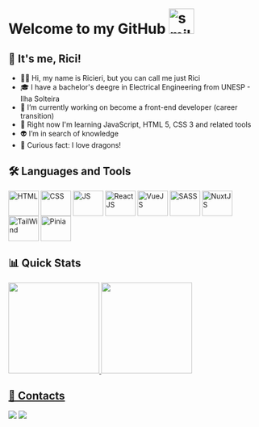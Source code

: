 # Welcome to my GitHub <img height="50px" width="50px" alt="smile-excited-happy-dance-toothless" src="https://media.tenor.com/bmvRZ3YACR8AAAAi/smile-excited.gif">

## 👋 It's me, Rici! 

- 🙋‍♂️ Hi, my name is Ricieri, but you can call me just Rici
- 🎓 I have a bachelor's deegre in Electrical Engineering from UNESP - Ilha Solteira
- 🔭 I’m currently working on become a front-end developer (career transition)
- 🌱 Right now I'm learning JavaScript, HTML 5, CSS 3 and related tools
- 👽 I’m in search of knowledge
- 🐲 Curious fact: I love dragons! 

## 🛠 Languages and Tools
<div style="display: inline_block"> 
    <img align="center" alt="HTML" height="50" width="60" src="https://cdn.jsdelivr.net/gh/devicons/devicon/icons/html5/html5-plain-wordmark.svg">
    <img align="center" alt="CSS" height="50" width="60" src="https://cdn.jsdelivr.net/gh/devicons/devicon/icons/css3/css3-plain-wordmark.svg">
    <img align="center" alt="JS" height="50" width="60" src="https://cdn.jsdelivr.net/gh/devicons/devicon/icons/javascript/javascript-plain.svg" />    
    <img align="center" alt="ReactJS" height="50" width="60" src="https://cdn.jsdelivr.net/gh/devicons/devicon/icons/react/react-original-wordmark.svg" />  
    <img align="center" alt="VueJS" height="50" width="60" src="https://cdn.jsdelivr.net/gh/devicons/devicon/icons/vuejs/vuejs-original-wordmark.svg" /> 
    <img align="center" alt="SASS" height="50" width="60" src="https://cdn.jsdelivr.net/gh/devicons/devicon/icons/sass/sass-original.svg" />
    <img align="center" alt="NuxtJS" height="50" width="60" src="https://cdn.jsdelivr.net/gh/devicons/devicon/icons/nuxtjs/nuxtjs-original.svg" />
    <img align="center" alt="TailWind" height="50" width="60" src="https://cdn.jsdelivr.net/gh/devicons/devicon/icons/tailwindcss/tailwindcss-plain.svg" />
    <img align="center" alt="Pinia" height="50" width="60" src="https://pinia.vuejs.org/logo.svg" />     
<!--     <img align="center" alt="NodeJS" height="50" width="60" src="https://cdn.jsdelivr.net/gh/devicons/devicon/icons/nodejs/nodejs-plain.svg" />           -->
</div>

## 📊 Quick Stats
<div>
  <a href="https://github.com/ricierirossi">
  <img height="180em" src="https://github-readme-stats.vercel.app/api?username=ricierirossi&show_icons=true&theme=transparent&include_all_commits=true&count_private=true&rank_icon=github"/>
  <img height="180em" src="https://github-readme-stats.vercel.app/api/top-langs/?username=ricierirossi&layout=compact&langs_count=7&theme=transparent"/>
</div>

## 📱 Contacts
<div> 
  <a href = "mailto:rossi.ricieri@gmail.com"><img src="https://img.shields.io/badge/-Gmail-%23333?style=for-the-badge&logo=gmail&logoColor=white" target="_blank"></a>
  <a href="https://www.linkedin.com/in/matheus-ricieri-rossi-da-silva-17768a1b8/" target="_blank"><img src="https://img.shields.io/badge/-LinkedIn-%23333?style=for-the-badge&logo=linkedin&logoColor=white" target="_blank"></a>   
</div>

